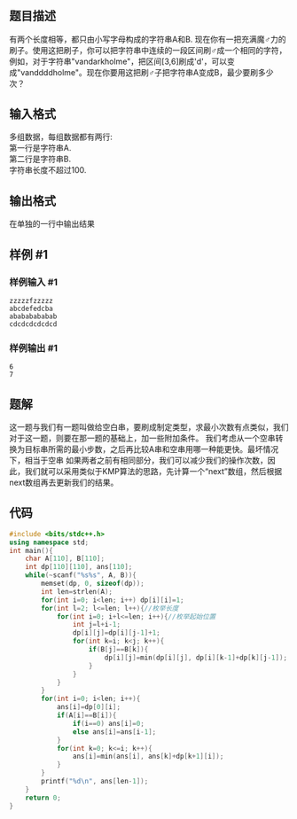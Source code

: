 # 
## 题目描述
有两个长度相等，都只由小写字母构成的字符串A和B. 现在你有一把充满魔♂力的刷子。使用这把刷子，你可以把字符串中连续的一段区间刷♂成一个相同的字符，例如，对于字符串"vandarkholme"，把区间[3,6]刷成'd'，可以变成"vanddddholme"。现在你要用这把刷♂子把字符串A变成B，最少要刷多少次？

## 输入格式
多组数据，每组数据都有两行:  
第一行是字符串A.  
第二行是字符串B.  
字符串长度不超过100.


## 输出格式
在单独的一行中输出结果


## 样例 #1

### 样例输入 #1

```
zzzzzfzzzzz
abcdefedcba
abababababab
cdcdcdcdcdcd
```

### 样例输出 #1

```
6
7
```


## 题解
这一题与我们有一题叫做给空白串，要刷成制定类型，求最小次数有点类似，我们对于这一题，则要在那一题的基础上，加一些附加条件。
我们考虑从一个空串转换为目标串所需的最小步数，之后再比较A串和空串用哪一种能更快。最坏情况下，相当于空串
如果两者之前有相同部分，我们可以减少我们的操作次数，因此，我们就可以采用类似于KMP算法的思路，先计算一个“next”数组，然后根据next数组再去更新我们的结果。

## 代码
```cpp
#include <bits/stdc++.h>
using namespace std;
int main(){
	char A[110], B[110];
	int dp[110][110], ans[110];
	while(~scanf("%s%s", A, B)){
		memset(dp, 0, sizeof(dp));
		int len=strlen(A);
		for(int i=0; i<len; i++) dp[i][i]=1;
		for(int l=2; l<=len; l++){//枚举长度
			for(int i=0; i+l<=len; i++){//枚举起始位置
				int j=l+i-1;
				dp[i][j]=dp[i][j-1]+1;
				for(int k=i; k<j; k++){
					if(B[j]==B[k]){
						dp[i][j]=min(dp[i][j], dp[i][k-1]+dp[k][j-1]);
					}
				}
			}
		}
		for(int i=0; i<len; i++){
			ans[i]=dp[0][i];
			if(A[i]==B[i]){
				if(i==0) ans[i]=0;
				else ans[i]=ans[i-1];
			}
			for(int k=0; k<=i; k++){
				ans[i]=min(ans[i], ans[k]+dp[k+1][i]);
			}
		}
		printf("%d\n", ans[len-1]);
	}
	return 0;
}
```